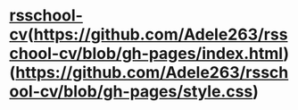 # [rsschool-cv](https://github.com/Adele263/rsschool-cv/blob/gh-pages/cv.md)(https://github.com/Adele263/rsschool-cv/blob/gh-pages/index.html)(https://github.com/Adele263/rsschool-cv/blob/gh-pages/style.css)
